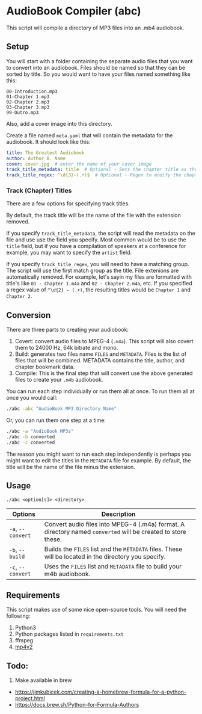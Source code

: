 # AudioBook Compiler (abc)

This script will compile a directory of MP3 files into an .mb4 audiobook.

## Setup

You will start with a folder containing the separate audio files that you want to convert into an audiobook. Files should be named so that they can be sorted by title. So you would want to have your files named something like this:

```
00-Introduction.mp3
01-Chapter 1.mp3
02-Chapter 2.mp3
03-Chapter 3.mp3
99-Outro.mp3
```

Also, add a cover image into this directory.

Create a file named `meta.yaml` that will contain the metadata for the audiobook. It should look like this:

```yaml
title: The Greatest Audiobook
author: Author B. Name
cover: cover.jpg  # enter the name of your cover image
track_title_metadata: title  # Optional - Sets the chapter title as the file's metadata title
track_title_regex: ^\d{3}-(.+)$  # Optional - Regex to modify the chapter title based on the filename (see below)
```

### Track (Chapter) Titles

There are a few options for specifying track titles.

By default, the track title will be the name of the file with the extension removed.

If you specify `track_title_metadata`, the script will read the metadata on the file and use use the field you specify. Most common would be to use the `title` field, but if you have a compilation of speakers at a conference for example, you may want to specify the `artist` field.

If you specify `track_title_regex`, you will need to have a matching group. The script will use the first match group as the title. File extenions are automatically removed. For example, let's sayin my files are formatted with title's like `01 - Chapter 1.m4a` and `02 - Chapter 2.m4a`, etc. If you specified a regex value of `^\d{2} - (.+)`, the resulting titles would be `Chapter 1` and `Chapter 2`.

## Conversion

There are three parts to creating your audiobook:

1. Covert: convert audio files to MPEG-4 (`.m4a`). This script will also covert them to 24000 Hz, 64k bitrate and mono.
2. Build: generates two files name `FILES` and `METADATA`. Files is the list of files that will be combined. METADATA contains the title, author, and chapter bookmark data.
3. Compile: This is the final step that will convert use the above generated files to create your `.m4b` audiobook.

You can run each step individually or run them all at once. To run them all at once you would call:

```sh
./abc -abc "AudioBook MP3 Directory Name"
```

Or, you can run them one step at a time:

```sh
./abc -a "AudioBook MP3s"
./abc -b converted
./abc -c converted
```

The reason you might want to run each step independently is perhaps you might want to edit the titles in the `METADATA` file for example. By default, the title will be the name of the file minus the extension.

## Usage

```shell
./abc <option[s]> <directory>
```

Options | Description
--- | ---
| `-a`, `--convert` | Convert audio files into MPEG-4 (.m4a) format. A directory named `converted` will be created to store these. |
| `-b`, `--build` | Builds the `FILES` list and the `METADATA` files. These will be located in the directory you specify. |
| `-c`, `--convert` | Uses the `FILES` list and `METADATA` file to build your m4b audiobook. |

## Requirements

This script makes use of some nice open-source tools. You will need the following:

1. Python3
2. Python packages listed in `requirements.txt`
3. ffmpeg
4. [mp4v2](https://code.google.com/archive/p/mp4v2/)

## Todo:

1. Make available in brew
  - https://jimkubicek.com/creating-a-homebrew-formula-for-a-python-project.html
  - https://docs.brew.sh/Python-for-Formula-Authors
